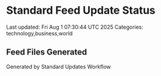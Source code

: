 # Standard Feed Update Status
Last updated: Fri Aug  1 07:30:44 UTC 2025
Categories: technology,business,world

## Feed Files Generated

Generated by Standard Updates Workflow
